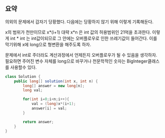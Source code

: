 ## 요약

의외의 문제에서 갑자기 당황했다. 다음에는 당황하지 않기 위해 이렇게 기록해둔다.

x의 범위가 천만이므로 x*(i+1) 대략 x*n 은 int 값의 허용범위인 21억을 초과한다. 이렇게 int \* int 는 int값이되므로 그 안에는 오버플로우로 인한 쓰레기값이 들어간다. 이를 막기위해 x에 long으로 형변환을 해주도록 하자.

문제에서 int로 주더라도 계산과정에서 언제든지 오버플로우가 될 수 있음을 생각하자. 필요하면 주어진 변수 자체를 long으로 바꾸거나 천문학적인 숫자는 BigInteger클래스를 사용할수 있다.

```java
class Solution {
    public long[] solution(int x, int n) {
        long[] answer = new long[n];
        long val;

        for(int i=0;i<n;i++){
            val = (long)x*(i+1);
            answer[i] = val;
        }

        return answer;
    }
}
```
